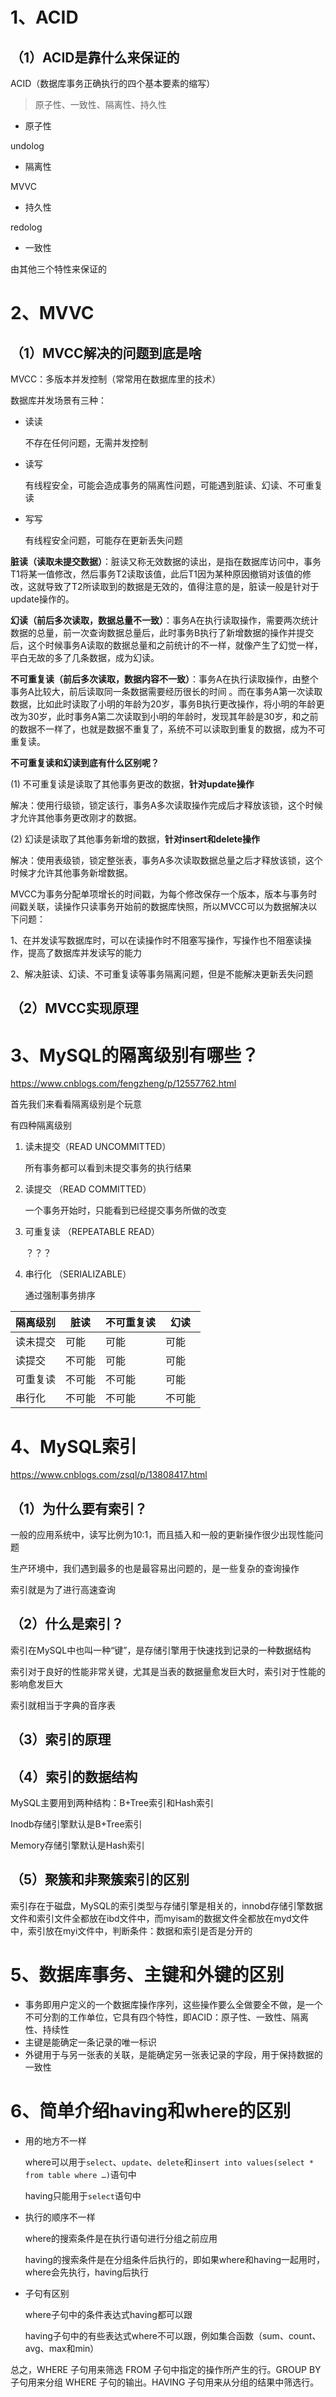 # 1、ACID

## （1）ACID是靠什么来保证的

ACID（数据库事务正确执行的四个基本要素的缩写）

> 原子性、一致性、隔离性、持久性

- 原子性

undolog

- 隔离性

MVVC

- 持久性

redolog

- 一致性

由其他三个特性来保证的

# 2、MVVC

## （1）MVCC解决的问题到底是啥

MVCC：多版本并发控制（常常用在数据库里的技术）

数据库并发场景有三种：

- 读读

  不存在任何问题，无需并发控制

- 读写

  有线程安全，可能会造成事务的隔离性问题，可能遇到脏读、幻读、不可重复读

- 写写

  有线程安全问题，可能存在更新丢失问题

**脏读（读取未提交数据）**：脏读又称无效数据的读出，是指在数据库访问中，事务T1将某一值修改，然后事务T2读取该值，此后T1因为某种原因撤销对该值的修改，这就导致了T2所读取到的数据是无效的，值得注意的是，脏读一般是针对于update操作的。

**幻读（前后多次读取，数据总量不一致）**：事务A在执行读取操作，需要两次统计数据的总量，前一次查询数据总量后，此时事务B执行了新增数据的操作并提交后，这个时候事务A读取的数据总量和之前统计的不一样，就像产生了幻觉一样，平白无故的多了几条数据，成为幻读。

**不可重复读（前后多次读取，数据内容不一致）**：事务A在执行读取操作，由整个事务A比较大，前后读取同一条数据需要经历很长的时间 。而在事务A第一次读取数据，比如此时读取了小明的年龄为20岁，事务B执行更改操作，将小明的年龄更改为30岁，此时事务A第二次读取到小明的年龄时，发现其年龄是30岁，和之前的数据不一样了，也就是数据不重复了，系统不可以读取到重复的数据，成为不可重复读。

**不可重复读和幻读到底有什么区别呢？**

(1) 不可重复读是读取了其他事务更改的数据，**针对update操作**

解决：使用行级锁，锁定该行，事务A多次读取操作完成后才释放该锁，这个时候才允许其他事务更改刚才的数据。

(2) 幻读是读取了其他事务新增的数据，**针对insert和delete操作**

解决：使用表级锁，锁定整张表，事务A多次读取数据总量之后才释放该锁，这个时候才允许其他事务新增数据。

MVCC为事务分配单项增长的时间戳，为每个修改保存一个版本，版本与事务时间戳关联，读操作只读事务开始前的数据库快照，所以MVCC可以为数据解决以下问题：

​	1、在并发读写数据库时，可以在读操作时不阻塞写操作，写操作也不阻塞读操作，提高了数据库并发读写的能力

​	2、解决脏读、幻读、不可重复读等事务隔离问题，但是不能解决更新丢失问题

## （2）MVCC实现原理



# 3、MySQL的隔离级别有哪些？

https://www.cnblogs.com/fengzheng/p/12557762.html

首先我们来看看隔离级别是个玩意

有四种隔离级别

1. 读未提交（READ UNCOMMITTED）

   所有事务都可以看到未提交事务的执行结果

2. 读提交 （READ COMMITTED）

   一个事务开始时，只能看到已经提交事务所做的改变

3. 可重复读 （REPEATABLE READ）

   ？？？

4. 串行化 （SERIALIZABLE）

   通过强制事务排序

| 隔离级别 | 脏读   | 不可重复读 | 幻读   |
| -------- | ------ | ---------- | ------ |
| 读未提交 | 可能   | 可能       | 可能   |
| 读提交   | 不可能 | 可能       | 可能   |
| 可重复读 | 不可能 | 不可能     | 可能   |
| 串行化   | 不可能 | 不可能     | 不可能 |

# 4、MySQL索引

https://www.cnblogs.com/zsql/p/13808417.html

## （1）为什么要有索引？

一般的应用系统中，读写比例为10:1，而且插入和一般的更新操作很少出现性能问题

生产环境中，我们遇到最多的也是最容易出问题的，是一些复杂的查询操作

索引就是为了进行高速查询

## （2）什么是索引？

索引在MySQL中也叫一种“键”，是存储引擎用于快速找到记录的一种数据结构

索引对于良好的性能非常关键，尤其是当表的数据量愈发巨大时，索引对于性能的影响愈发巨大

索引就相当于字典的音序表

## （3）索引的原理

## （4）索引的数据结构

MySQL主要用到两种结构：B+Tree索引和Hash索引

Inodb存储引擎默认是B+Tree索引

Memory存储引擎默认是Hash索引

## （5）聚簇和非聚簇索引的区别

索引存在于磁盘，MySQL的索引类型与存储引擎是相关的，innobd存储引擎数据文件和索引文件全都放在ibd文件中，而myisam的数据文件全都放在myd文件中，索引放在myi文件中，判断条件：数据和索引是否是分开的

# 5、数据库事务、主键和外键的区别

- 事务即用户定义的一个数据库操作序列，这些操作要么全做要全不做，是一个不可分割的工作单位，它具有四个特性，即ACID：原子性、一致性、隔离性、持续性
- 主键是能确定一条记录的唯一标识
- 外键用于与另一张表的关联，是能确定另一张表记录的字段，用于保持数据的一致性

# 6、简单介绍having和where的区别

- 用的地方不一样

  where可以用于`select`、`update`、`delete`和`insert into values(select * from table where …)`语句中

  having只能用于`select`语句中

- 执行的顺序不一样

  where的搜索条件是在执行语句进行分组之前应用

  having的搜索条件是在分组条件后执行的，即如果where和having一起用时，where会先执行，having后执行

- 子句有区别

  where子句中的条件表达式having都可以跟

  having子句中的有些表达式where不可以跟，例如集合函数（sum、count、avg、max和min）

总之，WHERE 子句用来筛选 FROM 子句中指定的操作所产生的行。GROUP BY 子句用来分组 WHERE 子句的输出。HAVING 子句用来从分组的结果中筛选行。
